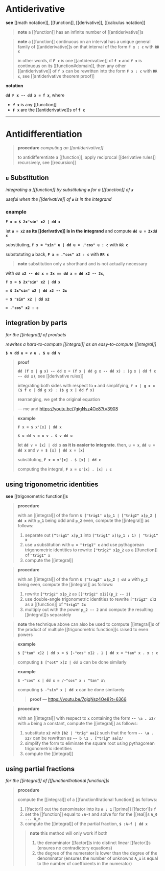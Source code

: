 # Antiderivative

**see** [[math notation]], [[function]], [[derivative]], [[calculus notation]]

> **note** a [[function]] has an infinite number of [[antiderivative]]s

> **note** a [[function]] continuous on an interval has a unique general family of [[antiderivative]]s on that interval of the form **`F x : c`** with **`RR c`**
>
> in other words, if **`F x`** is one [[antiderivative]] of **`f x`** and **`f x`** is continuous on its [[function#domain]], then any other [[antiderivative]] of **`f x`** can be rewritten into the form **`F x : c`** with **`RR c`**, see [[antiderivative theorem proof]]

**notation**

**`dd F x -- dd x = f x`**, where

- **`f x`** is any [[function]]
- **`F x`** are the [[antiderivative]]s of **`f x`**

---

# Antidifferentiation

> **procedure** _computing an [[antiderivative]]_
>
> to antidifferentiate a [[function]], apply reciprocal [[derivative rules]] recursively, see [[recursion]]

## **`u`** Substitution

_integrating a [[function]] by substituting **`u`** for a [[function]] of **`x`**_

_useful when the [[derivative]] of **`u`** is in the integrand_

### example

**`F x = $ 2x"sin" x2 | dd x`**

let **`u = x2`** **as its [[derivative]] is in the integrand** and compute **`dd u = 2xdd x`**

substituting, **`F x = "sin" u | dd u = ."cos" u : c`** with **`RR c`**

substututing **`x`** back, **`F x = ."cos" x2 : c`** with **`RR c`**

> **note** substitution only a shorthand and is not actually necessary

with **`dd x2 -- dd x = 2x == dd x = dd x2 -- 2x`**,

**`F x = $ 2x"sin" x2 | dd x`**

**`= $ 2x"sin" x2 | dd x2 -- 2x`**

**`= $ "sin" x2 | dd x2`**

**`= ."cos" x2 : c`**

## integration by parts

_for the [[integral]] of products_

_rewrites a hard-to-compute [[integral]] as an easy-to-compute [[integral]]_

**`$ v dd u = v u . $ u dd v`**

> **proof**
>
> **`dd (f x | g x) -- dd x = (f x | dd g x -- dd x) : (g x | dd f x -- dd x)`**, see [[derivative rules]]
>
> integrating both sides with respect to **`x`** and simplifying, **`f x | g x = ($ f x | dd g x) : ($ g x | dd f x)`**
>
> rearranging, we get the original equation
>
> &mdash; me and <https://youtu.be/7gigNsz4Oe8?t=3908>

> **example**
>
> **`F x = $ x'[x] | dd x`**
>
> **`$ u dd v = u v . $ v dd u`**
>
> let **`dd v = [x] | dd x`** **as it is easier to integrate**. then, **`u = x`**, **`dd u = dd x`** and **`v = $ [x] | dd x = [x]`**
>
> substituting, **`F x = x'[x] . $ [x] | dd x`**
>
> computing the integral, **`F x = x'[x] . [x] : c`**

## using trigonometric identities

**see** [[trigonometric function]]s

> **procedure**
>
> with an [[integral]] of the form **`$ ["trig1" x]p_1 | ["trig2" x]p_2 | dd x`** with **`p_1`** being odd and **`p_2`** even, compute the [[integral]] as follows:
>
> 1. separate out **`["trig1" x]p_1`** into **`["trig1" x](p_1 : 1) | "trig1" x`**
> 2. use **`u`** substitution with **`u = "trig1" x`** and use pythagorean trigonometric identities to rewrite **`["trig2" x]p_2`** as a [[function]] of **`"trig1" x`**
> 3. compute the [[integral]]

> **procedure**
>
> with an [[integral]] of the form **`$ ["trig2" x]p_2 | dd x`** with **`p_2`** being even, compute the [[integral]] as follows:
>
> 1. rewrite **`["trig2" x]p_2`** as **`[["trig2" x]2](p_2 -- 2)`**
> 2. use double-angle trigonometric identities to rewrite **`["trig2" x]2`** as a [[function]] of **`"trig1" 2x`**
> 3. multiply out with the power **`p_2 -- 2`** and compute the resulting [[integral]]s separately

> **note** the technique above can also be used to compute [[integral]]s of the product of multiple [[trigonometric function]]s raised to even powers

> **example**
>
> **`$ ["tan" x]2 | dd x = $ [-"cos" x]2 . 1 | dd x = "tan" x . x : c`**
>
> computing **`$ ["cot" x]2 | dd x`** can be done similarly

> **example**
>
> **`$ -"cos" x | dd x = /-"cos" x : "tan" x\`**
>
> computing **`$ -"sin" x | dd x`** can be done similarely
>
> > **proof** &mdash; <https://youtu.be/7gigNsz4Oe8?t=6366>

> **procedure**
>
> with an [[integral]] with respect to **`x`** containing the form **`-- \a . x2/`** with **`a`** being a constant, compute the [[integral]] as follows:
>
> 1. substitute **`x2`** with **`[b2 | "trig" aa]2`** such that the form **`-- \a . x2/`** can be rewritten as **`-- b \1 . ["trig" aa]2/`**
> 2. simplify the form to eliminate the square root using pythagorean trigonometric identities
> 3. compute the [[integral]]

## using partial fractions

_for the [[integral]] of [[function#rational function]]s_

> **procedure**
>
> compute the [[integral]] of a [[function#rational function]] as follows:
>
> 1. [[factor]] out the denominator into its **`n : 1`** [[prime]] [[factor]]s **`f`**
> 2. set the [[function]] equal to **`:A-f`** and solve for for the [[real]]s **`A_0 ... A_n`**
> 3. compute the [[integral]] of the partial fraction, **`$ :A-f | dd x`**
>
> > **note** this method will only work if both
> >
> > 1. the denominator [[factor]]s into distinct linear [[factor]]s (ensures no contradictory equations)
> > 2. the degree of the numerator is lower than the degree of the denominator (ensures the number of unknowns **`A_i`** is equal to the number of coefficients in the numerator)
